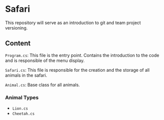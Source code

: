 # Safari
This repository will serve as an introduction to git and team project versioning.

## Content

`Program.cs`: This file is the entry point. Contains the introduction to the code and is responsible of the menu display.

`Safari.cs`: This file is responsible for the creation and the storage of all animals in the safari.

`Animal.cs`: Base class for all animals.

### Animal Types
- `Lion.cs`
- `Cheetah.cs`
